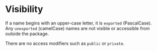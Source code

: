 # Visibility
If a name begins with an upper-case letter, it is `exported` (PascalCase).  
Any `unexported` (camelCase) names are not visible or accessible from outside the package.  

There are no access modifiers such as `public` or `private`.

